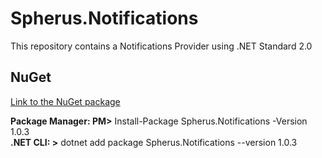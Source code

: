 # Spherus.Notifications

This repository contains a Notifications Provider using .NET Standard 2.0

## NuGet

[Link to the NuGet package](https://www.nuget.org/packages/Spherus.Notifications/)

**Package Manager: PM>** Install-Package Spherus.Notifications -Version 1.0.3 <br />
**.NET CLI: >** dotnet add package Spherus.Notifications --version 1.0.3
